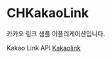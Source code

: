 CHKakaoLink
===========
카카오 링크 샘플 어플리케이션입니다.

Kakao Link API [Kakaolink][]

[Kakaolink]: http://www.kakao.com/link/api
